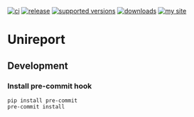 [![ci](https://github.com/zifter/unireport/actions/workflows/ci.yaml/badge.svg)](https://github.com/zifter/clickhouse-migrations/actions/workflows/ci.yaml)
[![release](https://img.shields.io/github/release/zifter/unireport.svg)](https://github.com/zifter/clickhouse-migrations/releases)
[![supported versions](https://img.shields.io/pypi/pyversions/unireport.svg)](https://pypi.org/project/clickhouse-migrations/)
[![downloads](https://img.shields.io/pypi/dm/unireport.svg)](https://pypi.org/project/clickhouse-migrations/)
[![my site](https://img.shields.io/badge/site-my%20blog-yellow.svg)](https://zifter.github.io/)

# Unireport

## Development
### Install pre-commit hook

```commandline
pip install pre-commit
pre-commit install
```
